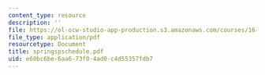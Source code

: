 ```yaml
---
content_type: resource
description: ''
file: https://ol-ocw-studio-app-production.s3.amazonaws.com/courses/16-01-unified-engineering-i-ii-iii-iv-fall-2005-spring-2006/e60bc6be6aa673f04ad0c4d55357fdb7_springspschedule.pdf
file_type: application/pdf
resourcetype: Document
title: springspschedule.pdf
uid: e60bc6be-6aa6-73f0-4ad0-c4d55357fdb7
---
```

